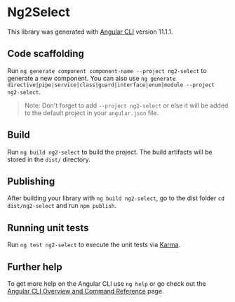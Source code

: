 # Ng2Select

This library was generated with [Angular CLI](https://github.com/angular/angular-cli) version 11.1.1.

## Code scaffolding

Run `ng generate component component-name --project ng2-select` to generate a new component. You can also use `ng generate directive|pipe|service|class|guard|interface|enum|module --project ng2-select`.
> Note: Don't forget to add `--project ng2-select` or else it will be added to the default project in your `angular.json` file. 

## Build

Run `ng build ng2-select` to build the project. The build artifacts will be stored in the `dist/` directory.

## Publishing

After building your library with `ng build ng2-select`, go to the dist folder `cd dist/ng2-select` and run `npm publish`.

## Running unit tests

Run `ng test ng2-select` to execute the unit tests via [Karma](https://karma-runner.github.io).

## Further help

To get more help on the Angular CLI use `ng help` or go check out the [Angular CLI Overview and Command Reference](https://angular.io/cli) page.
